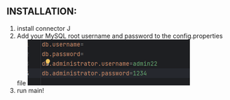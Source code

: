 INSTALLATION:
------------
1. install connector J
2. Add your MySQL root username and password to the config.properties file ![img.png](img.png)
3. run main!


